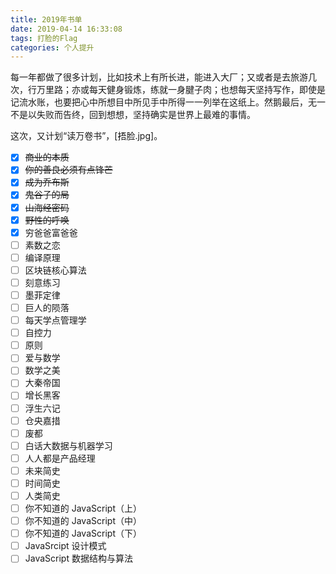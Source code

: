 ```yaml
---
title: 2019年书单
date: 2019-04-14 16:33:08
tags: 打脸的Flag
categories: 个人提升
---
```


每一年都做了很多计划，比如技术上有所长进，能进入大厂；又或者是去旅游几次，行万里路；亦或每天健身锻炼，练就一身腱子肉；也想每天坚持写作，即使是记流水账，也要把心中所想目中所见手中所得一一列举在这纸上。然鹅最后，无一不是以失败而告终，回到想想，坚持确实是世界上最难的事情。

这次，又计划“读万卷书”，[捂脸.jpg]。

- [x] ~~商业的本质~~
- [x] ~~你的善良必须有点锋芒~~
- [x] ~~成为乔布斯~~
- [x] ~~鬼谷子的局~~
- [x] ~~山海经密码~~
- [x] ~~野性的呼唤~~
- [x] 穷爸爸富爸爸
- [ ] 素数之恋
- [ ] 编译原理
- [ ] 区块链核心算法
- [ ] 刻意练习
- [ ] 墨菲定律
- [ ] 巨人的陨落
- [ ] 每天学点管理学
- [ ] 自控力
- [ ] 原则
- [ ] 爱与数学
- [ ] 数学之美
- [ ] 大秦帝国
- [ ] 增长黑客
- [ ] 浮生六记
- [ ] 仓央嘉措
- [ ] 废都
- [ ] 白话大数据与机器学习
- [ ] 人人都是产品经理
- [ ] 未来简史
- [ ] 时间简史
- [ ] 人类简史
- [ ] 你不知道的 JavaScript（上）
- [ ] 你不知道的 JavaScript（中）
- [ ] 你不知道的 JavaScript（下）
- [ ] JavaSrcipt 设计模式
- [ ] JavaScript 数据结构与算法
